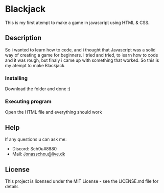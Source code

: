 # Blackjack

This is my first atempt to make a game in javascript using HTML & CSS.

## Description

So i wanted to learn how to code, and i thought that Javascript was a solid way of creating a game for beginners.
I tried and tried, to learn how to code and it was rough, but finaly i came up with something that worked.
So this is my atempt to make Blackjack.

### Installing

Download the folder and done :)

### Executing program

Open the HTML file and everything should work

## Help

If any questions u can ask me: 
- Discord: Sch0u#8880
- Mail: Jonasschou@live.dk

## License

This project is licensed under the MIT License - see the LICENSE.md file for details
